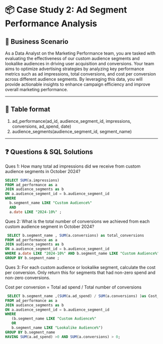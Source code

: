 # 📦 Case Study 2: Ad Segment Performance Analysis

## 🧠 Business Scenario

As a Data Analyst on the Marketing Performance team, you are tasked with evaluating the effectiveness of our custom audience segments and lookalike audiences in driving user acquisition and conversions. Your team aims to optimize advertising strategies by analyzing key performance metrics such as ad impressions, total conversions, and cost per conversion across different audience segments. By leveraging this data, you will provide actionable insights to enhance campaign efficiency and improve overall marketing performance.

---

## 🧾 Table format 

1. ad_performance(ad_id, audience_segment_id, impressions, conversions, ad_spend, date)
2. audience_segments(audience_segment_id, segment_name)

---

## ❓ Questions & SQL Solutions

Ques 1: How many total ad impressions did we receive from custom audience segments in October 2024?

```sql
SELECT SUM(a.impressions)
FROM ad_performance as a
JOIN audience_segments as b 
ON a.audience_segment_id = b.audience_segment_id 
WHERE 
  b.segment_name LIKE "Custom Audience%" 
  AND 
  a.date LIKE "2024-10%" ;

```
Ques 2: What is the total number of conversions we achieved from each custom audience segment in October 2024?
```sql
 SELECT b.segment_name , SUM(a.conversions) as total_conversions
FROM ad_performance as a 
JOIN audience_segments as b
ON a.audience_segment_id = b.audience_segment_id
WHERE a.date LIKE "2024-10%" AND b.segment_name LIKE "Custom Audience%"
GROUP BY b.segment_name ;
```

Ques 3: For each custom audience or lookalike segment, calculate the cost per conversion. Only return this for segments that had non-zero spend and non-zero conversions.

Cost per conversion = Total ad spend / Total number of conversions

```sql
 SELECT b.segment_name ,(SUM(a.ad_spend) / SUM(a.conversions) )as Cost_per_conversion
FROM ad_performance as a 
JOIN audience_segments as b
ON a.audience_segment_id = b.audience_segment_id
WHERE 
   (b.segment_name LIKE "Custom Audience%" 
   OR
   b.segment_name LIKE "Lookalike Audience%")
GROUP BY b.segment_name 
HAVING SUM(a.ad_spend) >0 AND SUM(a.conversions) > 0;

```